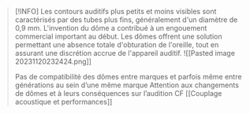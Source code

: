 >[!INFO]
>Les contours auditifs plus petits et moins visibles sont caractérisés par des tubes plus fins, généralement d'un diamètre de 0,9 mm. L'invention du dôme a contribué à un engouement commercial important au début. Les dômes offrent une solution permettant une absence totale d'obturation de l'oreille, tout en assurant une discrétion accrue de l'appareil auditif.
>![[Pasted image 20231120232424.png]]
>
>Pas de compatibilité des dômes entre marques et parfois même entre générations au sein d’une même marque
>Attention aux changements de dômes et à leurs conséquences sur l’audition
>CF [[Couplage acoustique et performances]]

